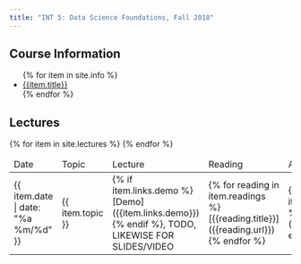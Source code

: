 ```yaml
---
title: "INT 5: Data Science Foundations, Fall 2018"
---
```


<!--# {{site.course}}, {{site.quarter}}-->


<div id="info">
<h2>Course Information</h2>
<ul>
{% for item in site.info %}
<li><a href="{{item.url}}">{{item.title}}</a></li>
{% endfor %}
</ul>
</div>

<div id="info">
<h2>Lectures</h2>

<table>
<thead>
<tr>
<td class="header">Date</td>
<td class="header">Topic</td>
<td class="header">Lecture</td>
<td class="header">Reading</td>
<td class="header">Assignment</td>
</tr>
</thead>

<tbody>
{% for item in site.lectures %}
<tr>
  <td markdown="1">
     {{ item.date | date: "%a %m/%d"  }}
  </td>
    <td markdown="1">
      {{ item.topic }}
  </td>
    <td markdown="1">
      {% if item.links.demo %}[Demo]({{item.links.demo}}){% endif %}, TODO, LIKEWISE FOR SLIDES/VIDEO 
  </td>
  <td markdown="1">
      {% for reading in item.readings %}
      [{{reading.title}}]({{reading.url}})&nbsp;
      {% endfor %}
  </td>
  <td markdown="1">
      {% for asn in item.assignments %}
      [{{asn.title}}]({{asn.url}})&nbsp;       {% endfor %}
  </td>
</tr>
{% endfor %}
</tbody>
</table>
</div>
